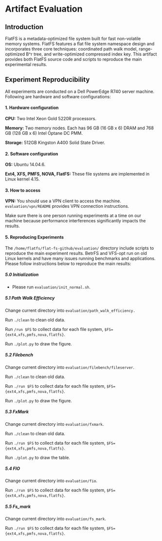 # Artifact Evaluation

## Introduction

FlatFS is a metadata-optimized file system built for fast non-volatile memory systems. FlatFS features a flat file system namespace design and incorporates three core techniques: coordinated path walk model, range-optimized B^r tree, and write-optimized compressed index key. This artifact provides both FlatFS source code and scripts to reproduce the main experimental results.

## Experiment Reproducibility

All experiments are conducted on a Dell PowerEdge R740 server machine. Following are hardware and software configurations:

#### 1. Hardware configuration

**CPU:** Two Intel Xeon Gold 5220R processors.

**Memory:**  Two memory nodes. Each has 96 GB (16 GB x 6) DRAM and 768 GB (128 GB x 6) Intel Optane DC PMM.

**Storage:** 512GB Kingston A400 Solid State Driver.

#### 2. Software configuration

**OS:** Ubuntu 14.04.6. 

**Ext4, XFS, PMFS, NOVA, FlatFS:** These file systems are implemented in Linux kernel 4.15.

#### 3. How to access

**VPN:** You should use a VPN client to access the machine. `evaluation/vpn/README` provides VPN connection instructions.

Make sure there is one person running experiments at a time on our machine because performance interferences significantly impacts the results.

#### 5. Reproducing Experiments

The `/home/flatfs/flat-fs-github/evaluation/` directory include scripts to reproduce the main experiment results. BetrFS and VFS-opt run on old Linux kernels and have many issues running benchmarks and applications. Please follow instructions below to reproduce the main results:

##### 5.0 Initialization

+ Please run `evaluation/init_normal.sh`.

##### 5.1 Path Walk Efficiency

Change current directory into `evaluation/path_walk_efficiency.`

Run `./clean` to clean old data.

Run `/run $FS` to collect data for each file system, `$FS={ext4,xfs,pmfs,nova,flatfs}`.

Run `./plot.py` to draw the figure.

##### 5.2 Filebench

Change current directory into `evaluation/filebench/fileserver`.

Run `./clean` to clean old data.

Run `./run $FS` to collect data for each file system, `$FS={ext4,xfs,pmfs,nova,flatfs}`.

Run `./plot.py` to draw the figure.

##### 5.3 FxMark

Change current directory into `evaluation/fxmark`.

Run `./clean` to clean old data.

Run `./run $FS` to collect data for each file system, `$FS={ext4,xfs,pmfs,nova,flatfs}`.

Run `./plot.py` to draw the table.

##### 5.4 FIO

Change current directory into `evaluation/fio`.

Run `./run $FS` to collect data for each file system, `$FS={ext4,xfs,pmfs,nova,flatfs}`.

##### 5.5 Fs_mark

Change current directory into `evaluation/fs_mark`.

Run `./run $FS` to collect data for each file system, `$FS={ext4,xfs,pmfs,nova,flatfs}`.

